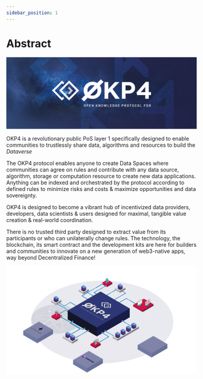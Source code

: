 ```yaml
---
sidebar_position: 1
---
```


# Abstract

![OKP4 Logo](/img/content/OKP4.jpg)

OKP4 is a revolutionary public PoS layer 1 specifically designed to enable communities to trustlessly share data, algorithms and resources to build the *Dataverse*

The OKP4 protocol enables anyone to create Data Spaces where communities can agree on rules and contribute with any data source, algorithm, storage or computation resource to create new data applications. Anything can be indexed and orchestrated by the protocol according to defined rules to minimize risks and costs & maximize opportunities and data sovereignty.

OKP4 is designed to become a vibrant hub of incentivized data providers, developers, data scientists & users designed for maximal, tangible value creation & real-world coordination.

There is no trusted third party designed to extract value from its participants or who can unilaterally change rules. The technology, the blockchain, its smart contract and the development kits are here for builders and communities to innovate on a new generation of web3-native apps, way beyond Decentralized Finance!

![Workflow process OKP4](/img/content/schematic.png)
